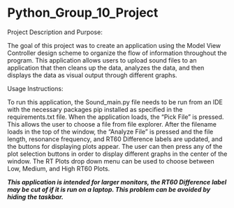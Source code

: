 # Python_Group_10_Project
Project Description and Purpose:

The goal of this project was to create an application using the Model View Controller 
design scheme to organize the flow of information throughout the program. This application allows users to 
upload sound files to an application 
that then cleans up the data, analyzes the data, and then displays the data as visual output through different graphs. 

Usage Instructions: 

To run this application, the Sound_main.py file needs to be run from an IDE with
 the necessary packages pip installed as specified in the requirements.txt file. 
When the application loads, the “Pick File” is pressed. This allows the user to 
choose a file from file explorer. After the filename loads in the top of the window, the “Analyze File” is 
pressed and the file length, resonance frequency, and RT60 Difference labels are updated, and the buttons for displaying plots appear. 
The user can then press any of the plot selection buttons in order to display different graphs in the center of the window. 
The RT Plots drop down menu can be used to choose between Low, Medium, and High RT60 Plots.

***This application is intended for larger monitors, the RT60 Difference label may be cut of if it is run on a laptop. This problem can be avoided by hiding the taskbar.***
